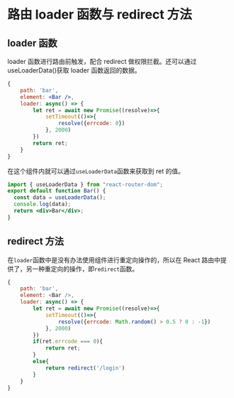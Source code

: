 # 路由 loader 函数与 redirect 方法

## loader 函数

loader 函数进行路由前触发，配合 redirect 做权限拦截。还可以通过 useLoaderData()获取 loader 函数返回的数据。

```jsx
{
    path: 'bar',
    element: <Bar />,
    loader: async() => {
        let ret = await new Promise((resolve)=>{
            setTimeout(()=>{
                resolve({errcode: 0})
            }, 2000)
        })
        return ret;
    }
}
```

在<Bar>这个组件内就可以通过`useLoaderData`函数来获取到 ret 的值。

```jsx
import { useLoaderData } from "react-router-dom";
export default function Bar() {
  const data = useLoaderData();
  console.log(data);
  return <div>Bar</div>;
}
```

## redirect 方法

在`loader`函数中是没有办法使用<Navigate>组件进行重定向操作的，所以在 React 路由中提供了，另一种重定向的操作，即`redirect`函数。

```javascript
{
    path: 'bar',
    element: <Bar />,
    loader: async() => {
        let ret = await new Promise((resolve)=>{
            setTimeout(()=>{
                resolve({errcode: Math.random() > 0.5 ? 0 : -1})
            }, 2000)
        })
        if(ret.errcode === 0){
            return ret;
        }
        else{
            return redirect('/login')
        }
    }
}
```
